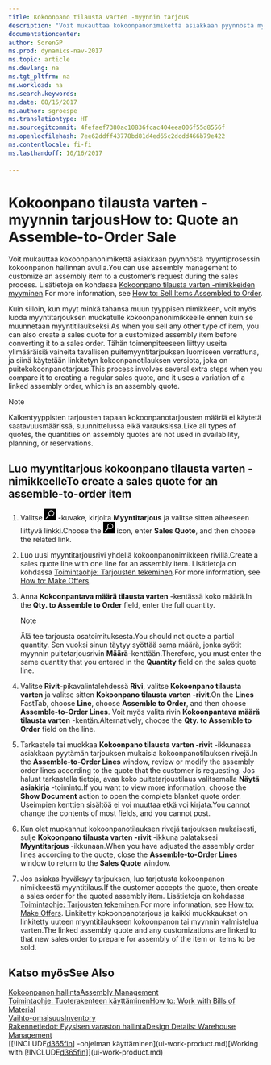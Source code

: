 ```yaml
---
title: Kokoonpano tilausta varten -myynnin tarjous
description: "Voit mukauttaa kokoonpanonimikettä asiakkaan pyynnöstä myyntiprosessin kokoonpanon hallinnan avulla."
documentationcenter: 
author: SorenGP
ms.prod: dynamics-nav-2017
ms.topic: article
ms.devlang: na
ms.tgt_pltfrm: na
ms.workload: na
ms.search.keywords: 
ms.date: 08/15/2017
ms.author: sgroespe
ms.translationtype: HT
ms.sourcegitcommit: 4fefaef7380ac10836fcac404eea006f55d8556f
ms.openlocfilehash: 7ee62ddff43778bd81d4ed65c2dcdd466b79e422
ms.contentlocale: fi-fi
ms.lasthandoff: 10/16/2017

---
```

# <a name="how-to-quote-an-assemble-to-order-sale"></a><span data-ttu-id="89363-103">Kokoonpano tilausta varten -myynnin tarjous</span><span class="sxs-lookup"><span data-stu-id="89363-103">How to: Quote an Assemble-to-Order Sale</span></span>
<span data-ttu-id="89363-104">Voit mukauttaa kokoonpanonimikettä asiakkaan pyynnöstä myyntiprosessin kokoonpanon hallinnan avulla.</span><span class="sxs-lookup"><span data-stu-id="89363-104">You can use assembly management to customize an assembly item to a customer’s request during the sales process.</span></span> <span data-ttu-id="89363-105">Lisätietoja on kohdassa [Kokoonpano tilausta varten -nimikkeiden myyminen](assembly-how-to-sell-items-assembled-to-order.md).</span><span class="sxs-lookup"><span data-stu-id="89363-105">For more information, see [How to: Sell Items Assembled to Order](assembly-how-to-sell-items-assembled-to-order.md).</span></span>  

<span data-ttu-id="89363-106">Kuin silloin, kun myyt minkä tahansa muun tyyppisen nimikkeen, voit myös luoda myyntitarjouksen muokatulle kokoonpanonimikkeelle ennen kuin se muunnetaan myyntitilaukseksi.</span><span class="sxs-lookup"><span data-stu-id="89363-106">As when you sell any other type of item, you can also create a sales quote for a customized assembly item before converting it to a sales order.</span></span> <span data-ttu-id="89363-107">Tähän toimenpiteeseen liittyy useita ylimääräisiä vaiheita tavallisen puitemyyntitarjouksen luomiseen verrattuna, ja siinä käytetään linkitetyn kokoonpanotilauksen versiota, joka on puitekokoonpanotarjous.</span><span class="sxs-lookup"><span data-stu-id="89363-107">This process involves several extra steps when you compare it to creating a regular sales quote, and it uses a variation of a linked assembly order, which is an assembly quote.</span></span>

> [!NOTE]  
>  <span data-ttu-id="89363-108">Kaikentyyppisten tarjousten tapaan kokoonpanotarjousten määriä ei käytetä saatavuusmäärissä, suunnittelussa eikä varauksissa.</span><span class="sxs-lookup"><span data-stu-id="89363-108">Like all types of quotes, the quantities on assembly quotes are not used in availability, planning, or reservations.</span></span>  

## <a name="to-create-a-sales-quote-for-an-assemble-to-order-item"></a><span data-ttu-id="89363-109">Luo myyntitarjous kokoonpano tilausta varten -nimikkeelle</span><span class="sxs-lookup"><span data-stu-id="89363-109">To create a sales quote for an assemble-to-order item</span></span>  
1.  <span data-ttu-id="89363-110">Valitse ![Etsi sivu tai raportti](media/ui-search/search_small.png "Etsi sivu tai raportti -kuvake") -kuvake, kirjoita **Myyntitarjous** ja valitse sitten aiheeseen liittyvä linkki.</span><span class="sxs-lookup"><span data-stu-id="89363-110">Choose the ![Search for Page or Report](media/ui-search/search_small.png "Search for Page or Report icon") icon, enter **Sales Quote**, and then choose the related link.</span></span>  
2.  <span data-ttu-id="89363-111">Luo uusi myyntitarjousrivi yhdellä kokoonpanonimikkeen rivillä.</span><span class="sxs-lookup"><span data-stu-id="89363-111">Create a sales quote line with one line for an assembly item.</span></span> <span data-ttu-id="89363-112">Lisätietoja on kohdassa [Toimintaohje: Tarjousten tekeminen](sales-how-make-offers.md).</span><span class="sxs-lookup"><span data-stu-id="89363-112">For more information, see [How to: Make Offers](sales-how-make-offers.md).</span></span>  
3.  <span data-ttu-id="89363-113">Anna **Kokoonpantava määrä tilausta varten** -kentässä koko määrä.</span><span class="sxs-lookup"><span data-stu-id="89363-113">In the **Qty. to Assemble to Order** field, enter the full quantity.</span></span>

    > [!NOTE]  
    >  <span data-ttu-id="89363-114">Älä tee tarjousta osatoimituksesta.</span><span class="sxs-lookup"><span data-stu-id="89363-114">You should not quote a partial quantity.</span></span> <span data-ttu-id="89363-115">Sen vuoksi sinun täytyy syöttää sama määrä, jonka syötit myynnin puitetarjousrivin **Määrä**-kenttään.</span><span class="sxs-lookup"><span data-stu-id="89363-115">Therefore, you must enter the same quantity that you entered in the **Quantity** field on the sales quote line.</span></span>  

4.  <span data-ttu-id="89363-116">Valitse **Rivit**-pikavalintalehdessä **Rivi**, valitse **Kokoonpano tilausta varten** ja valitse sitten **Kokoonpano tilausta varten -rivit**.</span><span class="sxs-lookup"><span data-stu-id="89363-116">On the **Lines** FastTab, choose **Line**, choose **Assemble to Order**, and then choose **Assemble-to-Order Lines**.</span></span> <span data-ttu-id="89363-117">Voit myös valita rivin **Kokoonpantava määrä tilausta varten** -kentän.</span><span class="sxs-lookup"><span data-stu-id="89363-117">Alternatively, choose the **Qty. to Assemble to Order** field on the line.</span></span>  
5.  <span data-ttu-id="89363-118">Tarkastele tai muokkaa **Kokoonpano tilausta varten -rivit** -ikkunassa asiakkaan pyytämän tarjouksen mukaisia kokoonpanotilauksen rivejä.</span><span class="sxs-lookup"><span data-stu-id="89363-118">In the **Assemble-to-Order Lines** window, review or modify the assembly order lines according to the quote that the customer is requesting.</span></span> <span data-ttu-id="89363-119">Jos haluat tarkastella tietoja, avaa koko puitetarjoustilaus valitsemalla **Näytä asiakirja** -toiminto.</span><span class="sxs-lookup"><span data-stu-id="89363-119">If you want to view more information, choose the **Show Document** action to open the complete blanket quote order.</span></span> <span data-ttu-id="89363-120">Useimpien kenttien sisältöä ei voi muuttaa etkä voi kirjata.</span><span class="sxs-lookup"><span data-stu-id="89363-120">You cannot change the contents of most fields, and you cannot post.</span></span>  
6.  <span data-ttu-id="89363-121">Kun olet muokannut kokoonpanotilauksen rivejä tarjouksen mukaisesti, sulje **Kokoonpano tilausta varten -rivit** -ikkuna palataksesi **Myyntitarjous** -ikkunaan.</span><span class="sxs-lookup"><span data-stu-id="89363-121">When you have adjusted the assembly order lines according to the quote, close the **Assemble-to-Order Lines** window to return to the **Sales Quote** window.</span></span>  
7.  <span data-ttu-id="89363-122">Jos asiakas hyväksyy tarjouksen, luo tarjotusta kokoonpanon nimikkeestä myyntitilaus.</span><span class="sxs-lookup"><span data-stu-id="89363-122">If the customer accepts the quote, then create a sales order for the quoted assembly item.</span></span> <span data-ttu-id="89363-123">Lisätietoja on kohdassa [Toimintaohje: Tarjousten tekeminen](sales-how-make-offers.md).</span><span class="sxs-lookup"><span data-stu-id="89363-123">For more information, see [How to: Make Offers](sales-how-make-offers.md).</span></span> <span data-ttu-id="89363-124">Linkitetty kokoonpanotarjous ja kaikki muokkaukset on linkitetty uuteen myyntitilaukseen kokoonpanon tai myynnin valmistelua varten.</span><span class="sxs-lookup"><span data-stu-id="89363-124">The linked assembly quote and any customizations are linked to that new sales order to prepare for assembly of the item or items to be sold.</span></span>  

## <a name="see-also"></a><span data-ttu-id="89363-125">Katso myös</span><span class="sxs-lookup"><span data-stu-id="89363-125">See Also</span></span>  
[<span data-ttu-id="89363-126">Kokoonpanon hallinta</span><span class="sxs-lookup"><span data-stu-id="89363-126">Assembly Management</span></span>](assembly-assemble-items.md)  
[<span data-ttu-id="89363-127">Toimintaohje: Tuoterakenteen käyttäminen</span><span class="sxs-lookup"><span data-stu-id="89363-127">How to: Work with Bills of Material</span></span>](inventory-how-work-BOMs.md)  
[<span data-ttu-id="89363-128">Vaihto-omaisuus</span><span class="sxs-lookup"><span data-stu-id="89363-128">Inventory</span></span>](inventory-manage-inventory.md)  
[<span data-ttu-id="89363-129">Rakennetiedot: Fyysisen varaston hallinta</span><span class="sxs-lookup"><span data-stu-id="89363-129">Design Details: Warehouse Management</span></span>](design-details-warehouse-management.md)  
<span data-ttu-id="89363-130">[[!INCLUDE[d365fin](includes/d365fin_md.md)] -ohjelman käyttäminen](ui-work-product.md)</span><span class="sxs-lookup"><span data-stu-id="89363-130">[Working with [!INCLUDE[d365fin](includes/d365fin_md.md)]](ui-work-product.md)</span></span>

